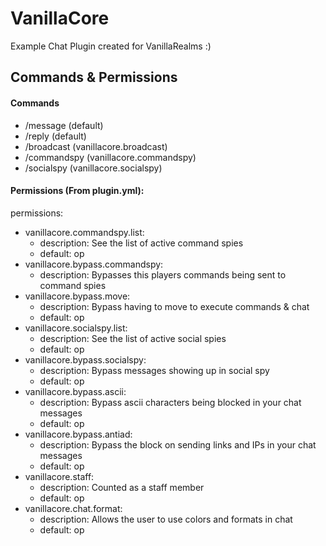 # VanillaCore
Example Chat Plugin created for VanillaRealms :)

## Commands & Permissions
#### Commands
- /message (default)
- /reply (default)
- /broadcast (vanillacore.broadcast)
- /commandspy (vanillacore.commandspy)
- /socialspy (vanillacore.socialspy)

#### Permissions (From plugin.yml):
permissions:
- vanillacore.commandspy.list:
  - description: See the list of active command spies
  - default: op
- vanillacore.bypass.commandspy:
  - description: Bypasses this players commands being sent to command spies
- vanillacore.bypass.move:
  - description: Bypass having to move to execute commands & chat
  - default: op
- vanillacore.socialspy.list:
  - description: See the list of active social spies
  - default: op
- vanillacore.bypass.socialspy:
  - description: Bypass messages showing up in social spy
  - default: op
- vanillacore.bypass.ascii:
  - description: Bypass ascii characters being blocked in your chat messages
  - default: op
- vanillacore.bypass.antiad:
  - description: Bypass the block on sending links and IPs in your chat messages
  - default: op
- vanillacore.staff:
  - description: Counted as a staff member
  - default: op
- vanillacore.chat.format:
  - description: Allows the user to use colors and formats in chat
  - default: op

